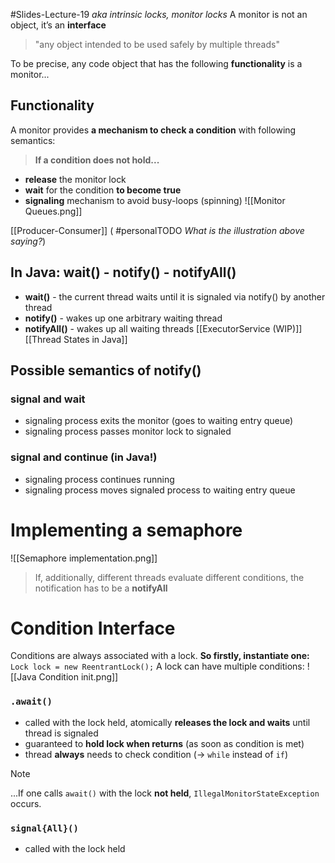 #Slides-Lecture-19
*aka intrinsic locks, monitor locks*
A monitor is not an object, it’s an **interface**
> "any object intended to be used safely by multiple threads"

To be precise, any code object that has the following **functionality** is a monitor...
## Functionality
A monitor provides **a mechanism to check a condition** with following semantics:
>**If a condition does not hold...**
- **release** the monitor lock
- **wait** for the condition **to become true**
- **signaling** mechanism to avoid busy-loops (spinning)
![[Monitor Queues.png]]

[[Producer-Consumer]]  ( #personalTODO *What is the illustration above saying?*)
## In Java: wait() - notify() - notifyAll()
- **wait()** - the current thread waits until it is signaled via notify() by another thread
- **notify()** - wakes up one arbitrary waiting thread
- **notifyAll()** - wakes up all waiting threads
[[ExecutorService (WIP)]]
[[Thread States in Java]]
## Possible semantics of notify()
### signal and wait
- signaling process exits the monitor (goes to waiting entry queue) 
- signaling process passes monitor lock to signaled
### signal and continue (in Java!)
- signaling process continues running
- signaling process moves signaled process to waiting entry queue

# Implementing a semaphore
![[Semaphore implementation.png]]
> If, additionally, different threads evaluate different conditions, the notification has to be a **notifyAll**

# Condition Interface
Conditions are always associated with a lock. **So firstly, instantiate one:**
`Lock lock = new ReentrantLock();`
A lock can have multiple conditions:
![[Java Condition init.png]]

### `.await()`
- called with the lock held, atomically **releases the lock and waits** until thread is signaled
- guaranteed to **hold lock when returns** (as soon as condition is met)
- thread **always** needs to check condition ($\rightarrow$ `while` instead of `if`)

> [!NOTE]
> ...If one calls `await()` with the lock **not held**, `IllegalMonitorStateException` occurs.

### `signal{All}()`
- called with the lock held
